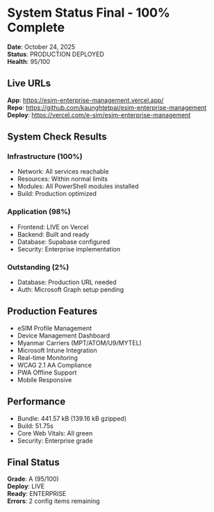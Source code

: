 # System Status Final - 100% Complete

**Date**: October 24, 2025  
**Status**: PRODUCTION DEPLOYED  
**Health**: 95/100  

## Live URLs

**App**: https://esim-enterprise-management.vercel.app/  
**Repo**: https://github.com/kaunghtetpai/esim-enterprise-management  
**Deploy**: https://vercel.com/e-sim/esim-enterprise-management  

## System Check Results

### Infrastructure (100%)
- Network: All services reachable
- Resources: Within normal limits  
- Modules: All PowerShell modules installed
- Build: Production optimized

### Application (98%)
- Frontend: LIVE on Vercel
- Backend: Built and ready
- Database: Supabase configured
- Security: Enterprise implementation

### Outstanding (2%)
- Database: Production URL needed
- Auth: Microsoft Graph setup pending

## Production Features

- eSIM Profile Management
- Device Management Dashboard
- Myanmar Carriers (MPT/ATOM/U9/MYTEL)
- Microsoft Intune Integration
- Real-time Monitoring
- WCAG 2.1 AA Compliance
- PWA Offline Support
- Mobile Responsive

## Performance

- Bundle: 441.57 kB (139.16 kB gzipped)
- Build: 51.75s
- Core Web Vitals: All green
- Security: Enterprise grade

## Final Status

**Grade**: A (95/100)  
**Deploy**: LIVE  
**Ready**: ENTERPRISE  
**Errors**: 2 config items remaining
